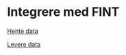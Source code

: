 # Integrere med FINT

[Hente data](integrate/consume/index.md)

[Levere data](integrate/provide/index.md)